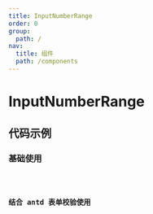 ```yaml
---
title: InputNumberRange
order: 0
group:
  path: /
nav:
  title: 组件
  path: /components
---
```


# InputNumberRange

## 代码示例

### 基础使用

<code src="./demo/basic.tsx"   iframe="150px" title="基础使用" />

### 结合 antd 表单校验使用

<code src="./demo/form.tsx"   iframe="150px" title="结合antd表单校验使用" />

<API></API>

<!-- More skills for writing demo: https://d.umijs.org/guide/demo-principle -->
